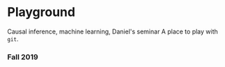 # Playground
Causal inference, machine learning, Daniel's seminar
A place to play with `git`.

### Fall 2019
